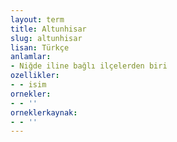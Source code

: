 ```yaml
---
layout: term
title: Altunhisar
slug: altunhisar
lisan: Türkçe
anlamlar:
- Niğde iline bağlı ilçelerden biri
ozellikler:
- - isim
ornekler:
- - ''
orneklerkaynak:
- - ''
---
```

